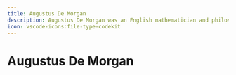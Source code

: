 ```yaml
---
title: Augustus De Morgan
description: Augustus De Morgan was an English mathematician and philosopher who is best known for his work on Boolean algebra.
icon: vscode-icons:file-type-codekit
---
```


# Augustus De Morgan

